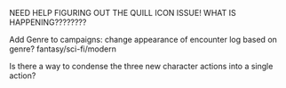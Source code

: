 NEED HELP FIGURING OUT THE QUILL ICON ISSUE! WHAT IS HAPPENING????????

Add Genre to campaigns: change appearance of encounter log based on genre?
  fantasy/sci-fi/modern

Is there a way to condense the three new character actions into a single action?
